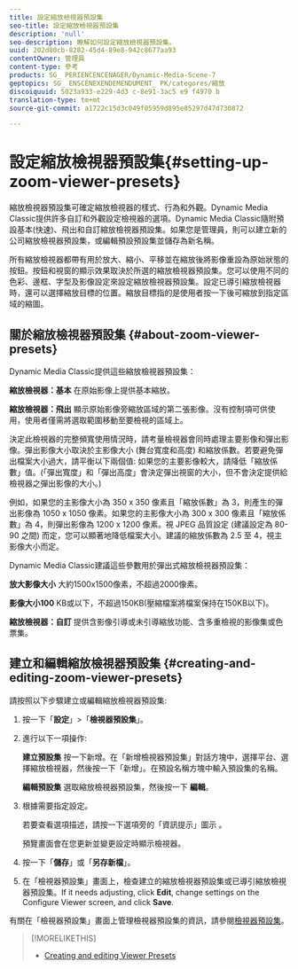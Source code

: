 ```yaml
---
title: 設定縮放檢視器預設集
seo-title: 設定縮放檢視器預設集
description: 'null'
seo-description: 瞭解如何設定縮放檢視器預設集。
uuid: 202d80cb-8282-45d4-89e8-942c8677aa93
contentOwner: 管理員
content-type: 參考
products: SG_ PERIENCENCENAGER/Dynamic-Media-Scene-7
geptopics: SG_ ENSCENEXENDEMENDUMENT_ PK/categores/縮放
discoiquuid: 5023a933-e229-4d3 c-8e91-3ac5 e9 f4970 b
translation-type: tm+mt
source-git-commit: a1722c15d3c049f05959d895e85297d47d730872

---
```



# 設定縮放檢視器預設集{#setting-up-zoom-viewer-presets}

縮放檢視器預設集可確定縮放檢視器的樣式、行為和外觀。Dynamic Media Classic提供許多自訂和外觀設定檢視器的選項。Dynamic Media Classic隨附預設基本(快速)、飛出和自訂縮放檢視器預設集。如果您是管理員，則可以建立新的公司縮放檢視器預設集，或編輯預設預設集並儲存為新名稱。

所有縮放檢視器都帶有用於放大、縮小、平移並在縮放後將影像重設為原始狀態的按鈕。按鈕和視窗的顯示效果取決於所選的縮放檢視器預設集。您可以使用不同的色彩、邊框、字型及影像設定來設定縮放檢視器預設集。設定已導引縮放檢視器時，還可以選擇縮放目標的位置。縮放目標指的是使用者按一下後可縮放到指定區域的縮圖。

## 關於縮放檢視器預設集 {#about-zoom-viewer-presets}

Dynamic Media Classic提供這些縮放檢視器預設集：

**縮放檢視器：基本** 在原始影像上提供基本縮放。

**縮放檢視器：飛出** 顯示原始影像旁縮放區域的第二張影像。沒有控制項可供使用，使用者僅需將選取範圍移動至要檢視的區域上。

決定此檢視器的完整頻寬使用情況時，請考量檢視器會同時處理主要影像和彈出影像。彈出影像大小取決於主影像大小 (舞台寬度和高度) 和縮放係數。若要避免彈出檔案大小過大，請平衡以下兩個值: 如果您的主要影像較大，請降低「縮放係數」值。(「彈出寬度」和「彈出高度」會決定彈出視窗的大小，但不會決定提供給檢視器之彈出影像的大小。)

例如，如果您的主影像大小為 350 x 350 像素且「縮放係數」為 3，則產生的彈出影像為 1050 x 1050 像素。如果您的主影像大小為 300 x 300 像素且「縮放係數」為 4，則彈出影像為 1200 x 1200 像素。視 JPEG 品質設定 (建議設定為 80-90 之間) 而定，您可以顯著地降低檔案大小。建議的縮放係數為 2.5 至 4，視主影像大小而定。

Dynamic Media Classic建議這些參數用於彈出式縮放檢視器預設集：

**放大影像大小** 大約1500x1500像素，不超過2000像素。

**影像大小100** KB或以下，不超過150KB(壓縮檔案將檔案保持在150KB以下)。

**縮放檢視器：自訂** 提供含影像引導或未引導縮放功能、含多重檢視的影像集或色票集。

## 建立和編輯縮放檢視器預設集 {#creating-and-editing-zoom-viewer-presets}

請按照以下步驟建立或編輯縮放檢視器預設集:

1. 按一下「**設定**」&gt;「**檢視器預設集**」。
1. 進行以下一項操作:

   **建立預設集** 按一下新增。在「新增檢視器預設集」對話方塊中，選擇平台、選擇縮放檢視器，然後按一下「新增」。在預設名稱方塊中輸入預設集的名稱。

   **編輯預設集** 選取縮放檢視器預設集，然後按一下 **編輯**。

1. 根據需要指定設定。

   若要查看選項描述，請按一下選項旁的「資訊提示」圖示 。

   預覽畫面會在您更新並變更設定時顯示檢視器。

1. 按一下「**儲存**」或「**另存新檔**」。
1. 在「檢視器預設集」畫面上，檢查建立的縮放檢視器預設集或已導引縮放檢視器預設集。If it needs adjusting, click **Edit**, change settings on the Configure Viewer screen, and click **Save**.

有關在「檢視器預設集」畫面上管理檢視器預設集的資訊，請參閱[檢視器預設集](application-setup.md#viewer_presets)。

>[!MORELIKETHIS]
>
>* [Creating and editing Viewer Presets](application-setup.md#adding_and_editing_viewer_presets)

